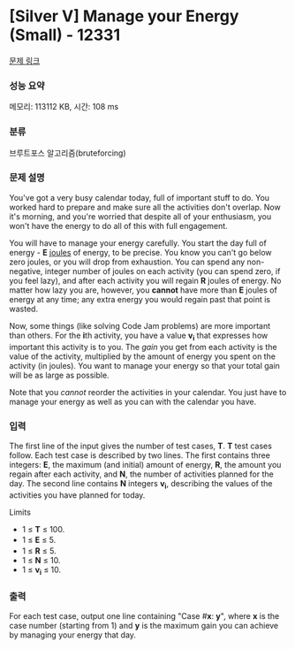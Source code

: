 # [Silver V] Manage your Energy (Small) - 12331 

[문제 링크](https://www.acmicpc.net/problem/12331) 

### 성능 요약

메모리: 113112 KB, 시간: 108 ms

### 분류

브루트포스 알고리즘(bruteforcing)

### 문제 설명

<p>You've got a very busy calendar today, full of important stuff to do. You worked hard to prepare and make sure all the activities don't overlap. Now it's morning, and you're worried that despite all of your enthusiasm, you won't have the energy to do all of this with full engagement.</p>

<p>You will have to manage your energy carefully. You start the day full of energy - <strong>E</strong> <a href="http://en.wikipedia.org/wiki/Joule">joules</a> of energy, to be precise. You know you can't go below zero joules, or you will drop from exhaustion. You can spend any non-negative, integer number of joules on each activity (you can spend zero, if you feel lazy), and after each activity you will regain <strong>R</strong> joules of energy. No matter how lazy you are, however, you <strong>cannot</strong> have more than <strong>E</strong> joules of energy at any time; any extra energy you would regain past that point is wasted.</p>

<p>Now, some things (like solving Code Jam problems) are more important than others. For the <strong>i</strong>th activity, you have a value <strong>v</strong><strong><sub>i</sub></strong> that expresses how important this activity is to you. The <em>gain</em> you get from each activity is the value of the activity, multiplied by the amount of energy you spent on the activity (in joules). You want to manage your energy so that your total gain will be as large as possible.</p>

<p>Note that you <em>cannot</em> reorder the activities in your calendar. You just have to manage your energy as well as you can with the calendar you have.</p>

### 입력 

 <p>The first line of the input gives the number of test cases, <strong>T</strong>. <strong>T</strong> test cases follow. Each test case is described by two lines. The first contains three integers: <strong>E</strong>, the maximum (and initial) amount of energy, <strong>R</strong>, the amount you regain after each activity, and <strong>N</strong>, the number of activities planned for the day. The second line contains <strong>N</strong> integers <strong>v</strong><strong><sub>i</sub></strong>, describing the values of the activities you have planned for today.</p>

<p>Limits</p>

<ul>
	<li>1 ≤ <strong>T</strong> ≤ 100.</li>
	<li><span style="line-height:1.6em">1 ≤ </span><strong style="line-height:1.6em">E</strong><span style="line-height:1.6em"> ≤ 5.</span></li>
	<li>1 ≤ <strong>R</strong> ≤ 5.</li>
	<li>1 ≤ <strong>N</strong> ≤ 10.</li>
	<li>1 ≤ <strong>v</strong><strong><sub>i</sub></strong> ≤ 10.</li>
</ul>

### 출력 

 <p>For each test case, output one line containing "Case #<strong>x</strong>: <strong>y</strong>", where <strong>x</strong> is the case number (starting from 1) and <strong>y</strong> is the maximum gain you can achieve by managing your energy that day.</p>

